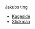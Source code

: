 Jakubs ting
- <a href="/kageside/index.html">Kageside</a>
- <a href="/sticman/index.html">Stickman</a>